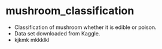# mushroom_classification
- Classification of mushroom whether it is edible or poison.
- Data set downloaded from Kaggle.
- kjkmk
mkkklkl
